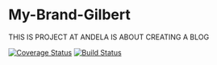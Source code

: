 # My-Brand-Gilbert

THIS IS PROJECT AT ANDELA IS ABOUT CREATING A BLOG

[![Coverage Status](https://coveralls.io/repos/github/Gilbertelnino/My-Brand-Gilbert/badge.svg?branch=develop)](https://coveralls.io/github/Gilbertelnino/My-Brand-Gilbert?branch=develop)
[![Build Status](https://travis-ci.org/Gilbertelnino/My-Brand-Gilbert.svg?branch=develop)](https://travis-ci.org/Gilbertelnino/My-Brand-Gilbert)

